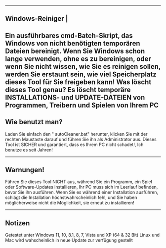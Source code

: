 ------------------
Windows-Reiniger  |
------------------

 Ein ausführbares cmd-Batch-Skript, das Windows von nicht benötigten temporären Dateien bereinigt.
Wenn Sie Windows schon lange verwenden, ohne es zu bereinigen, oder wenn Sie nicht wissen, wie Sie es reinigen sollen, werden Sie erstaunt sein, wie viel Speicherplatz dieses Tool für Sie freigeben kann! Was löscht dieses Tool genau?
Es löscht temporäre INSTALLATIONS- und UPDATE-DATEIEN von Programmen, Treibern und Spielen von Ihrem PC
------------------
 Wie benutzt man?
------------------
 
Laden Sie einfach den " autoCleaner.bat" herunter, klicken Sie mit der rechten Maustaste darauf und führen Sie ihn als Administrator aus. Dieses Tool ist SICHER und garantiert, dass es Ihrem PC nicht schadet!, Ich benutze es seit Jahren!

----------------
 Warnungen!
----------------
 
Führen Sie dieses Tool NICHT aus, während Sie ein Programm, ein Spiel oder Software-Updates installieren,
Ihr PC muss sich im Leerlauf befinden, bevor Sie ihn ausführen. Wenn Sie es während einer Installation ausführen, schlägt die Installation höchstwahrscheinlich fehl, und Sie haben möglicherweise nicht die Möglichkeit, sie erneut zu installieren!

---------------
 Notizen
---------------

 Getestet unter Windows 11, 10, 8.1, 8, 7, Vista und XP (64 & 32 Bit) Linux und Mac wird wahscheinlich in neue Update zur verfügung gestellt 
 
 
